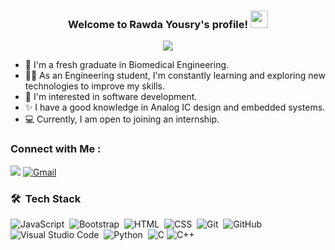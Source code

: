 
<h3 align="center">
  Welcome to Rawda Yousry's profile!
  <img src="https://media.giphy.com/media/hvRJCLFzcasrR4ia7z/giphy.gif" width="28">
</h3>

<!-- Typing SVG by DenverCoder1 - https://github.com/DenverCoder1/readme-typing-svg -->
<p align="center">
  <a href="https://github.com/DenverCoder1/readme-typing-svg"><img src="https://readme-typing-svg.herokuapp.com/?lines=Biomedical-Enginnering%20Student;Always%20learning%20new%20things&font=Fira%20Code&center=true&width=440&height=45&color=f75c7e&vCenter=true&size=22"></a>
</p> 

- 🏢 I'm a fresh graduate in Biomedical Engineering.
- 👨‍💻 As an Engineering student, I'm constantly learning and exploring new technologies to improve my skills.
- 💬 I'm interested in software development.
- ✨ I have a good knowledge in Analog IC design and embedded systems.
- 💻 Currently, I am open to joining an internship.

### Connect with Me :

<a href="https://www.linkedin.com/in/rawda-yousry-379a02235" target="_blank"><img src="https://img.shields.io/badge/-Rawda%20Yousry-0077B5?style=for-the-badge&logo=Linkedin&logoColor=white"/></a> <a href="mailto:rawdayousry22@gmail.com" target="_blank"><img src="https://img.shields.io/badge/-Gmail-D14836?style=for-the-badge&logo=Gmail&logoColor=white" alt="Gmail"></a>


### 🛠 &nbsp;Tech Stack
![JavaScript](https://img.shields.io/badge/-JavaScript-05122A?style=flat&logo=javascript)&nbsp;
![Bootstrap](https://img.shields.io/badge/-Bootstrap-05122A?style=flat&logo=bootstrap&logoColor=563D7C)&nbsp;
![HTML](https://img.shields.io/badge/-HTML-05122A?style=flat&logo=HTML5)&nbsp;
![CSS](https://img.shields.io/badge/-CSS-05122A?style=flat&logo=CSS3&logoColor=1572B6)&nbsp;
![Git](https://img.shields.io/badge/-Git-05122A?style=flat&logo=git)&nbsp;
![GitHub](https://img.shields.io/badge/-GitHub-05122A?style=flat&logo=github)&nbsp;
![Visual Studio Code](https://img.shields.io/badge/-Visual%20Studio%20Code-05122A?style=flat&logo=visual-studio-code&logoColor=007ACC)&nbsp;
![Python](https://img.shields.io/badge/-Python%20-05122A?style=flat&logo=python)&nbsp;
![C](https://img.shields.io/badge/-C-000000?style=flat&logo=C&logoColor=white)
![C++](https://img.shields.io/badge/-C%2B%2B-000000?style=flat&logo=C%2B%2B&logoColor=white)







